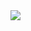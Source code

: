 
<img src='https://www.codewars.com/users/shpdaney/badges/large'/>

<!---
shpdaney/shpdaney is a ✨ special ✨ repository because its `README.md` (this file) appears on your GitHub profile.
You can click the Preview link to take a look at your changes.
--->
